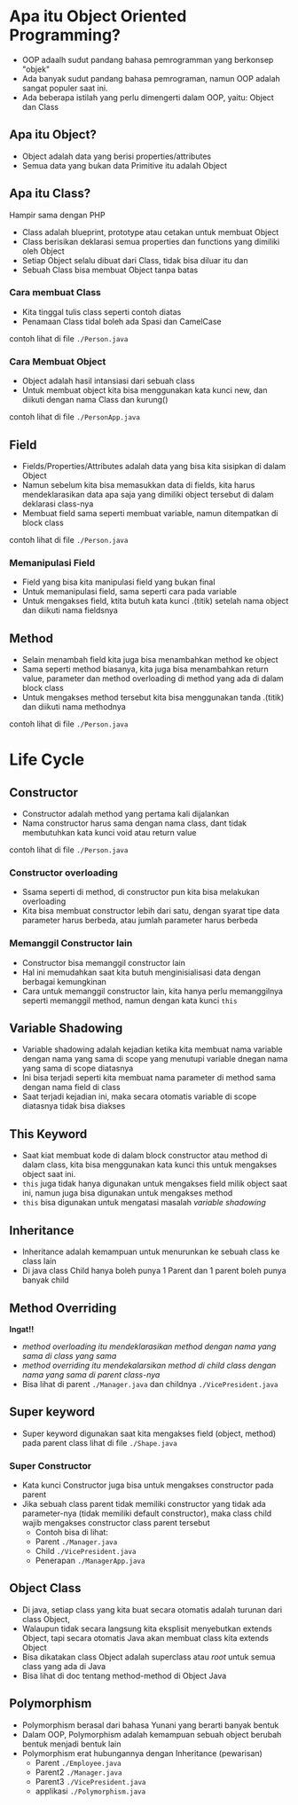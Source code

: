 # Apa itu Object Oriented Programming?

* OOP adaalh sudut pandang bahasa pemrogramman yang berkonsep "objek"
* Ada banyak sudut pandang bahasa pemrograman, namun OOP adalah sangat populer saat ini.
* Ada beberapa istilah yang perlu dimengerti dalam OOP, yaitu: Object dan Class

## Apa itu Object?
* Object adalah data yang berisi properties/attributes
* Semua data yang bukan data Primitive itu adalah Object

## Apa itu Class? 

Hampir sama dengan PHP
* Class adalah blueprint, prototype atau cetakan untuk membuat Object
* Class berisikan deklarasi semua properties dan functions yang dimiliki oleh Object
* Setiap Object selalu dibuat dari Class, tidak bisa diluar itu dan
* Sebuah Class bisa membuat Object tanpa batas

### Cara membuat Class
* Kita tinggal tulis class seperti contoh diatas
* Penamaan Class tidal boleh ada Spasi dan CamelCase
 
contoh lihat di file `./Person.java` 

### Cara Membuat Object
* Object adalah hasil intansiasi dari sebuah class
* Untuk membuat object kita bisa menggunakan kata kunci new, dan diikuti dengan nama Class dan kurung()

contoh lihat di file `./PersonApp.java`


## Field
* Fields/Properties/Attributes adalah data yang bisa kita sisipkan di dalam Object
* Namun sebelum kita bisa memasukkan data di fields, kita harus mendeklarasikan data apa saja yang dimiliki object tersebut di dalam deklarasi class-nya
* Membuat field sama seperti membuat variable, namun ditempatkan di block class

contoh lihat di file `./Person.java` 

### Memanipulasi Field
* Field yang bisa kita manipulasi field yang bukan final
* Untuk memanipulasi field, sama seperti cara  pada variable
* Untuk mengakses field, ktita butuh kata kunci .(titik) setelah nama object dan diikuti nama fieldsnya

## Method
* Selain menambah field kita juga bisa menambahkan method ke object
* Sama seperti method biasanya, kita juga bisa menambahkan return value, parameter dan method overloading di method yang ada di dalam block class
* Untuk mengakses method tersebut kita bisa menggunakan tanda .(titik) dan diikuti nama methodnya

contoh lihat di file `./Person.java`

# Life Cycle

## Constructor
* Constructor adalah method yang pertama kali dijalankan
* Nama constructor harus sama dengan nama class, dant tidak membutuhkan kata kunci void atau return value

contoh lihat di file `./Person.java`

### Constructor overloading
* Ssama seperti di method, di constructor pun kita bisa melakukan  overloading
* Kita bisa membuat constructor lebih dari satu, dengan syarat tipe data parameter harus berbeda, atau jumlah parameter harus berbeda

### Memanggil Constructor lain
* Constructor bisa memanggil constructor lain
* Hal ini memudahkan saat kita butuh menginisialisasi data dengan berbagai kemungkinan
* Cara untuk memanggil constructor lain, kita hanya perlu memanggilnya seperti memanggil method, namun dengan kata kunci `this`

## Variable Shadowing
* Variable shadowing adalah kejadian ketika kita membuat nama variable dengan nama yang sama di scope yang menutupi variable dnegan nama yang sama di scope diatasnya
* Ini bisa terjadi seperti kita membuat nama parameter di method sama dengan nama field di class
* Saat terjadi kejadian ini, maka secara otomatis variable di scope diatasnya tidak bisa diakses

## This Keyword
* Saat kiat membuat kode di dalam block constructor atau method di dalam class, kita bisa menggunakan kata kunci this untuk mengakses object saat ini.
* `this` juga tidak hanya  digunakan untuk mengakses field milik object saat ini, namun juga bisa digunakan untuk mengakses method
* `this` bisa digunakan untuk mengatasi masalah _variable shadowing_

## Inheritance
* Inheritance adalah kemampuan untuk menurunkan ke sebuah class ke class lain
* Di java class Child hanya boleh punya 1 Parent dan 1 parent boleh punya banyak child

## Method Overriding

**Ingat!!**
* _method overloading itu mendeklarasikan method dengan nama yang sama di class yang sama_
* _method overriding itu mendekalarsikan method di child class dengan nama yang sama di parent class-nya_
* Bisa lihat di parent `./Manager.java` dan childnya `./VicePresident.java`

## Super keyword
* Super keyword digunakan saat kita mengakses field (object, method) pada parent class
lihat di file `./Shape.java`

### Super Constructor
* Kata kunci Constructor juga bisa untuk mengakses constructor pada parent
* Jika sebuah class parent tidak memiliki constructor yang tidak ada parameter-nya (tidak memiliki default constructor), maka class child wajib mengakses constructor class parent tersebut
  * Contoh bisa di lihat:
  * Parent `./Manager.java`
  * Child `./VicePresident.java`
  * Penerapan `./ManagerApp.java`

## Object Class
* Di java, setiap class yang kita buat secara otomatis adalah turunan dari class Object,
* Walaupun tidak secara langsung kita eksplisit menyebutkan extends Object, tapi secara otomatis Java akan membuat class kita extends Object
* Bisa dikatakan class Object adalah superclass atau *root* untuk semua class yang ada di Java
* Bisa lihat di doc tentang method-method di Object Java

## Polymorphism
* Polymorphism berasal dari bahasa Yunani yang berarti banyak bentuk
* Dalam OOP, Polymorphism adalah kemampuan sebuah object berubah bentuk menjadi bentuk lain
* Polymorphism erat hubungannya dengan Inheritance (pewarisan)
  * Parent `./Employee.java`
  * Parent2 `./Manager.java`
  * Parent3 `./VicePresident.java`
  * applikasi `./Polymorphism.java`